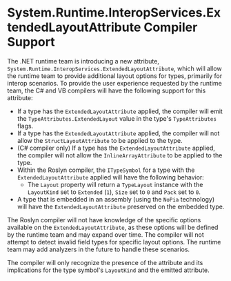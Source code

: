 System.Runtime.InteropServices.ExtendedLayoutAttribute Compiler Support
=======================================================================

The .NET runtime team is introducing a new attribute, `System.Runtime.InteropServices.ExtendedLayoutAttribute`, which will allow the runtime team to provide additional layout options for types, primarily for interop scenarios.
To provide the user experience requested by the runtime team, the C# and VB compilers will have the following support for this attribute:

- If a type has the `ExtendedLayoutAttribute` applied, the compiler will emit the `TypeAttributes.ExtendedLayout` value in the type's `TypeAttributes` flags.
- If a type has the `ExtendedLayoutAttribute` applied, the compiler will not allow the `StructLayoutAttribute` to be applied to the type.
- (C# compiler only) If a type has the `ExtendedLayoutAttribute` applied, the compiler will not allow the `InlineArrayAttribute` to be applied to the type.
- Within the Roslyn compiler, the `ITypeSymbol` for a type with the `ExtendedLayoutAttribute` applied will have the following behavior:
  - The `Layout` property will return a `TypeLayout` instance with the `LayoutKind` set to `Extended` (`1`), `Size` set to `0` and `Pack` set to `0`.
- A type that is embedded in an assembly (using the `NoPia` technology) will have the `ExtendedLayoutAttribute` preserved on the embedded type.

The Roslyn compiler will not have knowledge of the specific options available on the `ExtendedLayoutAttribute`, as these options will be defined by the runtime team and may expand over time. The compiler will not attempt to detect invalid field types for specific layout options. The runtime team may add analyzers in the future to handle these scenarios.

The compiler will only recognize the presence of the attribute and its implications for the type symbol's `LayoutKind` and the emitted attribute.
